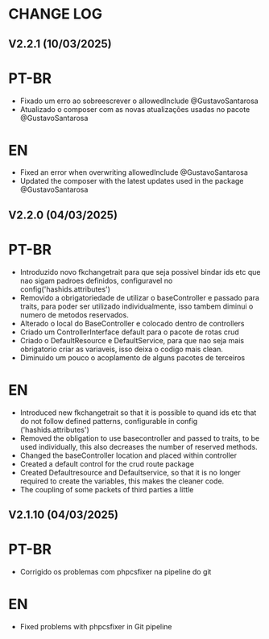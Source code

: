# CHANGE LOG

## V2.2.1 (10/03/2025)

# PT-BR

- Fixado um erro ao sobreescrever o allowedInclude @GustavoSantarosa
- Atualizado o composer com as novas atualizações usadas no pacote @GustavoSantarosa

# EN

- Fixed an error when overwriting allowedInclude @GustavoSantarosa
- Updated the composer with the latest updates used in the package @GustavoSantarosa

## V2.2.0 (04/03/2025)

# PT-BR

- Introduzido novo fkchangetrait para que seja possivel bindar ids etc que nao sigam padroes definidos, configuravel no config('hashids.attributes')
- Removido a obrigatoriedade de utilizar o baseController e passado para traits, para poder ser utilizado individualmente, isso tambem diminui o numero de metodos reservados.
- Alterado o local do BaseController e colocado dentro de controllers
- Criado um ControllerInterface default para o pacote de rotas crud
- Criado o DefaultResource e DefaultService, para que nao seja mais obrigatorio criar as variaveis, isso deixa o codigo mais clean.
- Diminuido um pouco o acoplamento de alguns pacotes de terceiros

# EN

- Introduced new fkchangetrait so that it is possible to quand ids etc that do not follow defined patterns, configurable in config ('hashids.attributes')
- Removed the obligation to use basecontroller and passed to traits, to be used individually, this also decreases the number of reserved methods.
- Changed the baseController location and placed within controller
- Created a default control for the crud route package
- Created Defaultresource and Defaultservice, so that it is no longer required to create the variables, this makes the cleaner code.
- The coupling of some packets of third parties a little

## V2.1.10 (04/03/2025)

# PT-BR

- Corrigido os problemas com phpcsfixer na pipeline do git

# EN

- Fixed problems with phpcsfixer in Git pipeline

